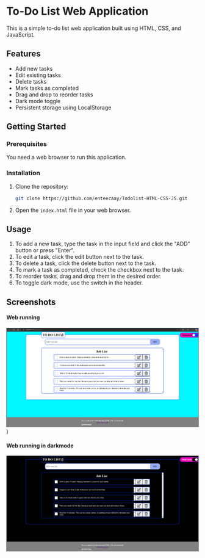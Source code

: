 # To-Do List Web Application

This is a simple to-do list web application built using HTML, CSS, and JavaScript.

## Features

- Add new tasks
- Edit existing tasks
- Delete tasks
- Mark tasks as completed
- Drag and drop to reorder tasks
- Dark mode toggle
- Persistent storage using LocalStorage

## Getting Started

### Prerequisites

You need a web browser to run this application.

### Installation

1. Clone the repository:
   ```sh
   git clone https://github.com/enteecaay/Todolist-HTML-CSS-JS.git
   ```
2. Open the `index.html` file in your web browser.

## Usage

1. To add a new task, type the task in the input field and click the "ADD" button or press "Enter".
2. To edit a task, click the edit button next to the task.
3. To delete a task, click the delete button next to the task.
4. To mark a task as completed, check the checkbox next to the task.
5. To reorder tasks, drag and drop them in the desired order.
6. To toggle dark mode, use the switch in the header.

## Screenshots

#### Web running

![alt text](./README-Image/image.png))

#### Web running in darkmode

![alt text](./README-Image/image-darkmode.png)

